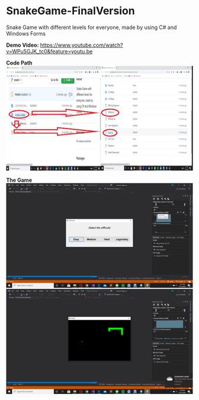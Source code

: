    # SnakeGame-FinalVersion
   Snake Game with different levels for everyone, made by using C# and Windows Forms
     
   **Demo Video:**
https://www.youtube.com/watch?v=WPu5GJK_tc0&feature=youtu.be
   
   **Code Path**
![Image of Path](https://github.com/Hodosi/SnakeGame-FinalVersion/blob/master/readmeResources/SnakeCodePath.png)

   **The Game**
![Image of Game](https://github.com/Hodosi/SnakeGame-FinalVersion/blob/master/readmeResources/2020-09-15%20(7).png)
![Image of Game](https://github.com/Hodosi/SnakeGame-FinalVersion/blob/master/readmeResources/2020-09-15%20(9).png)
